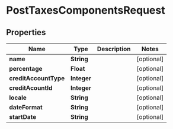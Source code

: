 
# PostTaxesComponentsRequest

## Properties
Name | Type | Description | Notes
------------ | ------------- | ------------- | -------------
**name** | **String** |  |  [optional]
**percentage** | **Float** |  |  [optional]
**creditAccountType** | **Integer** |  |  [optional]
**creditAcountId** | **Integer** |  |  [optional]
**locale** | **String** |  |  [optional]
**dateFormat** | **String** |  |  [optional]
**startDate** | **String** |  |  [optional]



